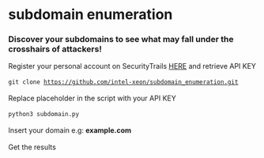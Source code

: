<h1>subdomain enumeration</h1>

<h3>Discover your subdomains to see what may fall under the crosshairs of attackers!</h3>


Register your personal account on SecurityTrails <a href="https://securitytrails.com/">HERE</a> and retrieve API KEY<br><br>
<code>git clone https://github.com/intel-xeon/subdomain_enumeration.git</code><br><br>
Replace placeholder in the script with your API KEY<br><br>
<code>python3 subdomain.py</code><br><br>
Insert your domain e.g: <strong>example.com</strong> <br><br>
Get the results<br><br>

